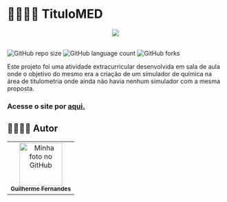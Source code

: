 # 👨‍🔬🔬🧫 TituloMED

  <div align="center">
  <img src="https://static.todamateria.com.br/upload/ez/gi/ezgifcomgifmaker.gif"/>
  </div>
<br>

![GitHub repo size](https://img.shields.io/github/repo-size/cguifernandes/TituloMED?style=for-the-badge)
![GitHub language count](https://img.shields.io/github/languages/count/cguifernandes/TituloMED?style=for-the-badge)
![GitHub forks](https://img.shields.io/github/forks/cguifernandes/TituloMED?style=for-the-badge)

Este projeto foi uma atividade extracurricular desenvolvida em sala de aula onde o objetivo do mesmo era a criação de um simulador de química na área de titulometria onde ainda não havia nenhum simulador com a mesma proposta.<br>
### Acesse o site por <a href="https://cguifernandes.github.io/TituloMED/">aqui.</a>

## 👩‍👩‍👧‍👦 Autor
<table>
  <tr>
    <td align="center">
      <a href="https://github.com/cguifernandes">
        <img src="https://avatars.githubusercontent.com/u/88489337?s=400&u=a2bec996eaf90a1f34fc0ab909f54df0ab065659&v=4" width="100px;" alt="Minha foto no GitHub"/><br>
        <sub>
          <b>Guilherme Fernandes</b>
        </sub>
      </a>
    </td>
  </tr>
</table>


